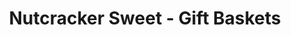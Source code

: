 ---
title: "Nutcracker Sweet - Gift Baskets"
url: /toronto/nutcracker-sweet-gift-baskets/
shop: confectionery
---